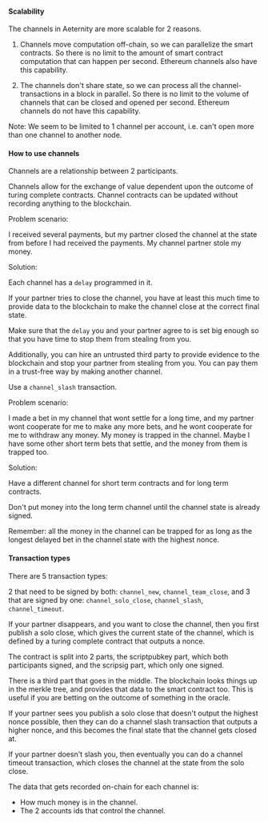 #### Scalability 

The channels in Aeternity are more scalable for 2 reasons.

1. Channels move computation off-chain, so we can parallelize the smart contracts. So there is no limit to the amount of smart contract computation that can happen per second. Ethereum channels also have this capability.

2. The channels don't share state, so we can process all the channel-transactions in a block in parallel. So there is no limit to the volume of channels that can be closed and opened per second. Ethereum channels do not have this capability.

Note: We seem to be limited to 1 channel per account, i.e. can't open more than one channel to another node.

#### How to use channels

Channels are a relationship between 2 participants.

Channels allow for the exchange of value dependent upon the outcome of turing complete contracts.
Channel contracts can be updated without recording anything to the blockchain.

Problem scenario:

I received several payments, but my partner closed the channel at the state from before I had received the payments. My channel partner stole my money.

Solution:

Each channel has a `delay` programmed in it.

If your partner tries to close the channel, you have at least this much time to provide data to the blockchain to make the channel close at the correct final state.

Make sure that the `delay` you and your partner agree to is set big enough so that you have time to stop them from stealing from you.

Additionally, you can hire an untrusted third party to provide evidence to the blockchain and stop your partner from stealing from you. You can pay them in a trust-free way by making another channel.

Use a `channel_slash` transaction.

Problem scenario:

I made a bet in my channel that wont settle for a long time, and my partner wont cooperate for me to make any more bets, and he wont cooperate for me to withdraw any money. My money is trapped in the channel. Maybe I have some other short term bets that settle, and the money from them is trapped too.

Solution:

Have a different channel for short term contracts and for long term contracts.

Don't put money into the long term channel until the channel state is already signed.

Remember: all the money in the channel can be trapped for as long as the longest delayed bet in the channel state with the highest nonce.

#### Transaction types

There are 5 transaction types:

2 that need to be signed by both: `channel_new`, `channel_team_close`,
and 3 that are signed by one: `channel_solo_close`, `channel_slash`, `channel_timeout`.

If your partner disappears, and you want to close the channel, then you first publish a solo close, which gives the current state of the channel, which is defined by a turing complete contract that outputs a nonce.

The contract is split into 2 parts, the scriptpubkey part, which both participants signed, and the scripsig part, which only one signed.

There is a third part that goes in the middle. The blockchain looks things up in the merkle tree, and provides that data to the smart contract too. This is useful if you are betting on the outcome of something in the oracle.

If your partner sees you publish a solo close that doesn't output the highest nonce possible, then they can do a channel slash transaction that outputs a higher nonce, and this becomes the final state that the channel gets closed at.

If your partner doesn't slash you, then eventually you can do a channel timeout transaction, which closes the channel at the state from the solo close.

The data that gets recorded on-chain for each channel is:
- How much money is in the channel. 
- The 2 accounts ids that control the channel.

